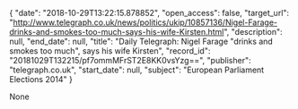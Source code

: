 {
  "date": "2018-10-29T13:22:15.878852", 
  "open_access": false, 
  "target_url": "http://www.telegraph.co.uk/news/politics/ukip/10857136/Nigel-Farage-drinks-and-smokes-too-much-says-his-wife-Kirsten.html", 
  "description": null, 
  "end_date": null, 
  "title": "Daily Telegraph: Nigel Farage \"drinks and smokes too much\", says his wife Kirsten", 
  "record_id": "20181029T132215/pf7ommMFrST2E8KK0vsYzg==", 
  "publisher": "telegraph.co.uk", 
  "start_date": null, 
  "subject": "European Parliament Elections 2014"
}

None